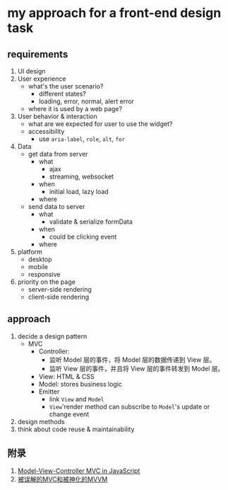 # my approach for a front-end design task

## requirements
  1. UI design
  2. User experience
      - what's the user scenario?
        - different states?
        - loading, error, normal, alert error
      - where it is used by a web page?
  3. User behavior & interaction
      - what are we expected for user to use the widget?
      - accessibility
        - use `aria-label`, `role`, `alt`, `for`
  3. Data
      - get data from server
        - what
          - ajax
          - streaming, websocket
        - when
          - initial load, lazy load
        - where
      - send data to server
        - what
          - validate & serialize formData
        - when
          - could be clicking event
        - where
  4. platform
      - desktop
      - mobile
      - responsive
  5. priority on the page
      - server-side rendering
      - client-side rendering

## approach
  1. decide a design pattern
      - MVC
        - Controller:
          - 监听 Model 层的事件，将 Model 层的数据传递到 View 层。
          - 监听 View 层的事件，并且将 View 层的事件转发到 Model 层。
        - View: HTML & CSS
        - Model: stores business logic
        - Emitter
          - link `View` and  `Model`
          - `View`'render method can subscribe to `Model`'s update or change event
  2. design methods
  3. think about code reuse & maintainability

## 附录
1. [Model-View-Controller MVC in JavaScript](https://alexatnet.com/articles/model-view-controller-mvc-javascript)
2. [被误解的MVC和被神化的MVVM](http://www.infoq.com/cn/articles/rethinking-mvc-mvvm)
